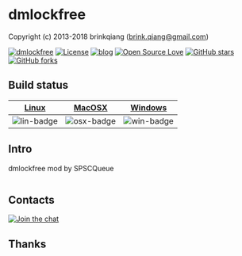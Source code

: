# dmlockfree

Copyright (c) 2013-2018 brinkqiang (brink.qiang@gmail.com)

[![dmlockfree](https://img.shields.io/badge/brinkqiang-dmlockfree-blue.svg?style=flat-square)](https://github.com/brinkqiang/dmlockfree)
[![License](https://img.shields.io/badge/license-MIT-brightgreen.svg)](https://github.com/brinkqiang/dmlockfree/blob/master/LICENSE)
[![blog](https://img.shields.io/badge/Author-Blog-7AD6FD.svg)](https://brinkqiang.github.io/)
[![Open Source Love](https://badges.frapsoft.com/os/v3/open-source.png)](https://github.com/brinkqiang)
[![GitHub stars](https://img.shields.io/github/stars/brinkqiang/dmlockfree.svg?label=Stars)](https://github.com/brinkqiang/dmlockfree) 
[![GitHub forks](https://img.shields.io/github/forks/brinkqiang/dmlockfree.svg?label=Fork)](https://github.com/brinkqiang/dmlockfree)

## Build status
| [Linux][lin-link] | [MacOSX][osx-link] | [Windows][win-link] |
| :---------------: | :----------------: | :-----------------: |
| ![lin-badge]      | ![osx-badge]       | ![win-badge]        |

[lin-badge]: https://travis-ci.org/brinkqiang/dmlockfree.svg?branch=master "Travis build status"
[lin-link]:  https://travis-ci.org/brinkqiang/dmlockfree "Travis build status"
[osx-badge]: https://travis-ci.org/brinkqiang/dmlockfree.svg?branch=master "Travis build status"
[osx-link]:  https://travis-ci.org/brinkqiang/dmlockfree "Travis build status"
[win-badge]: https://ci.appveyor.com/api/projects/status/github/brinkqiang/dmlockfree?branch=master&svg=true "AppVeyor build status"
[win-link]:  https://ci.appveyor.com/project/brinkqiang/dmlockfree "AppVeyor build status"

## Intro
dmlockfree mod by SPSCQueue
```cpp
```
## Contacts
[![Join the chat](https://badges.gitter.im/brinkqiang/dmlockfree/Lobby.svg)](https://gitter.im/brinkqiang/dmlockfree)

## Thanks
